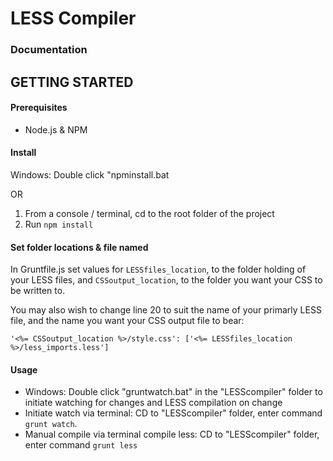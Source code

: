 # LESS Compiler

### Documentation

## GETTING STARTED

#### Prerequisites

* Node.js & NPM

#### Install

Windows: Double click "npminstall.bat

OR

1. From a console / terminal, cd to the root folder of the project
2. Run `npm install`

#### Set folder locations & file named

In Gruntfile.js set values for `LESSfiles_location`, to the folder holding of your LESS files, and `CSSoutput_location`, to the folder you want your CSS to be written to.

You may also wish to change line 20 to suit the name of your primarly LESS file, and the name you want your CSS output file to bear:

`'<%= CSSoutput_location %>/style.css': ['<%= LESSfiles_location %>/less_imports.less']`


#### Usage

* Windows: Double click "gruntwatch.bat" in the "LESScompiler" folder to initiate watching for changes and LESS compilation on change
* Initiate watch via terminal: CD to "LESScompiler" folder, enter command `grunt watch`.
* Manual compile via terminal compile less: CD to "LESScompiler" folder, enter command `grunt less`